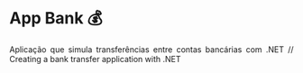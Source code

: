
 
<b><h1>App Bank :moneybag:</h1></b> 
<p align="justify"> Aplicação que simula transferências entre contas bancárias com .NET // Creating a bank transfer application with .NET </p>

